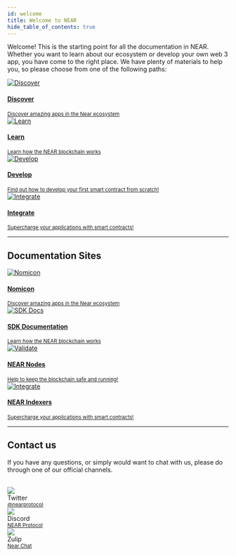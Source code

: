```yaml
---
id: welcome
title: Welcome to NEAR
hide_table_of_contents: true
---
```


Welcome! This is the starting point for all the documentation in NEAR. Whether you want to learn about our ecosystem or develop your own web 3 app, you have come to the right place. We have plenty of materials to help you, so please choose from one of the following paths:

<div class="container">
  <div class="row">
    <div class="col col--6">
      <a href="https://near.org/use-cases">
        <div class="card">
          <div class="card__image">
            <img src={require("@site/static/docs/assets/home/discover.png").default} alt="Discover" />
          </div>
          <div class="card__body">
            <h4>Discover</h4>
            <small>
              Discover amazing apps in the Near ecosystem
            </small>
          </div>
        </div>
      </a>
    </div>
    <div class="col col--6">
      <a href="/concepts/welcome">
        <div class="card">
          <div class="card__image">
            <img src={require("@site/static/docs/assets/home/learn.png").default} alt="Learn" />
          </div>
          <div class="card__body">
            <h4>Learn</h4>
            <small>
              Learn how the NEAR blockchain works
            </small>
          </div>
        </div>
      </a>
    </div>
    <div class="col col--6">
      <a href="/develop/welcome">
        <div class="card">
          <div class="card__image">
            <img src={require("@site/static/docs/assets/home/create.png").default} alt="Develop" />
          </div>
          <div class="card__body">
            <h4>Develop</h4>
            <small>
              Find out how to develop your first smart contract from scratch!
            </small>
          </div>
        </div>
      </a>
    </div>
    <div class="col col--6">
      <a href="/integrate/welcome">
        <div class="card">
          <div class="card__image">
            <img src={require("@site/static/docs/assets/home/integrate.png").default} alt="Integrate" />
          </div>
          <div class="card__body">
            <h4>Integrate</h4>
            <small>
              Supercharge your applications with smart contracts!
            </small>
          </div>
        </div>
      </a>
    </div>
  </div>
</div>

---

## Documentation Sites

<div class="container">
  <div class="row">
    <div class="col col--6">
      <a href="https://near.org/use-cases">
        <div class="card">
          <div class="card__image">
            <img src={require("@site/static/docs/assets/near_logo.png").default} alt="Nomicon" />
          </div>
          <div class="card__body">
            <h4>Nomicon</h4>
            <small>
              Discover amazing apps in the Near ecosystem
            </small>
          </div>
        </div>
      </a>
    </div>
    <div class="col col--6">
      <a href="/concepts/welcome">
        <div class="card">
          <div class="card__image">
            <img src={require("@site/static/docs/assets/near_logo.png").default} alt="SDK Docs" />
          </div>
          <div class="card__body">
            <h4>SDK Documentation</h4>
            <small>
              Learn how the NEAR blockchain works
            </small>
          </div>
        </div>
      </a>
    </div>
    <div class="col col--6">
      <a href="/develop/welcome">
        <div class="card">
          <div class="card__image">
            <img src={require("@site/static/docs/assets/home/validate.png").default} alt="Validate" />
          </div>
          <div class="card__body">
            <h4>NEAR Nodes</h4>
            <small>
              Help to keep the blockchain safe and running!
            </small>
          </div>
        </div>
      </a>
    </div>
    <div class="col col--6">
      <a href="/integrate/welcome">
        <div class="card">
          <div class="card__image">
            <img src={require("@site/static/docs/assets/near_logo.png").default} alt="Integrate" />
          </div>
          <div class="card__body">
            <h4>NEAR Indexers</h4>
            <small>
              Supercharge your applications with smart contracts!
            </small>
          </div>
        </div>
      </a>
    </div>
  </div>
</div>

---

## Contact us

If you have any questions, or simply would want to chat with us, please do through one of our official channels.

<br/>

<div class="container">
  <div class="row">
    <div class="col col--2">
      <div class="avatar">
        <img
          class="avatar__photo"
          src={require("@site/static/docs/assets/home/twitter.png").default} />
        <div class="avatar__intro">
          <div class="avatar__name">Twitter</div>
          <small class="avatar__subtitle"><a href="https://twitter.com/@nearprotocol">@nearprotocol</a></small>
        </div>
      </div>
    </div>
    <div class="col col--2">
      <div class="avatar">
        <img
          class="avatar__photo"
          src={require("@site/static/docs/assets/home/discord.png").default} />
        <div class="avatar__intro">
          <div class="avatar__name">Discord</div>
          <small class="avatar__subtitle"><a href="https://discord.gg/kwYjDn4yka">NEAR Protocol</a></small>
        </div>
      </div>
    </div>
    <div class="col col--2">
      <div class="avatar">
        <img
          class="avatar__photo"
          src={require("@site/static/docs/assets/home/zulip.png").default} />
        <div class="avatar__intro">
          <div class="avatar__name">Zulip</div>
          <small class="avatar__subtitle"><a href="https://near.zulipchat.com/">Near Chat</a></small>
        </div>
      </div>
    </div>
  </div>
</div>